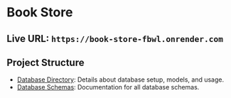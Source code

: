 # Book Store

## Live URL: `https://book-store-fbwl.onrender.com`

## Project Structure

- [Database Directory](src/db/README.md): Details about database setup, models, and usage.
- [Database Schemas](src/db/schemas/README.md): Documentation for all database schemas.
